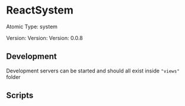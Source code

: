 # ReactSystem

Atomic Type: system

Version: Version: Version: 0.0.8





## Development

Development servers can be started and should all exist inside `"views"` folder

## Scripts
